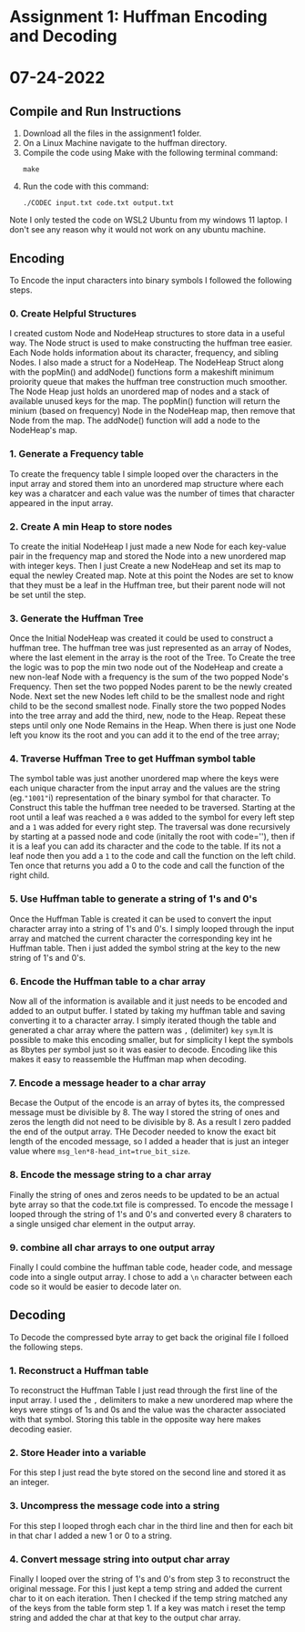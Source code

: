 # Assignment 1: Huffman Encoding and Decoding
# 07-24-2022

## Compile and Run Instructions
1. Download all the files in the assignment1 folder.
1. On a Linux Machine navigate to the huffman directory.
2. Compile the code using Make with the following terminal command:
    ```
    make
    ```
4. Run the code with this command: 
    ```
    ./CODEC input.txt code.txt output.txt  
    ```
Note I only tested the code on WSL2 Ubuntu from my windows 11 laptop. I don't see any reason why it would not work on any ubuntu machine. 

## Encoding
To Encode the input characters into binary symbols I followed the following steps.
### 0. Create Helpful Structures
I created custom Node and NodeHeap structures to store data in a useful way. The Node struct is used to make constructing the huffman tree easier. Each Node holds information about its character, frequency, and sibling Nodes. I also made a struct for a NodeHeap. The NodeHeap Struct along with the popMin() and addNode() functions form a makeshift minimum proiority queue that makes the huffman tree construction much smoother. The Node Heap just holds an unordered map of nodes and a stack of available unused keys for the map. The popMin() function will return the minium (based on frequency) Node in the NodeHeap map, then remove that Node from the map. The addNode() function will add a node to the NodeHeap's map.  
### 1. Generate a Frequency table 
To create the frequency table I simple looped over the characters in the input array and stored them into an unordered map structure where each key was a charatcer and each value was the number of times that character appeared in the input array. 
### 2. Create A min Heap to store nodes
To create the initial NodeHeap I just made a new Node for each key-value pair in the frequency map and stored the Node into a new unordered map with integer keys. Then I just Create a new NodeHeap and set its map to equal the newley Created map. Note at this point the Nodes are set to know that they must be a leaf in the Huffman tree, but their parent node will not be set until the step. 
### 3. Generate the Huffman Tree
Once the Initial NodeHeap was created it could be used to construct a huffman tree. The huffman tree was just represented as an array of Nodes, where the last element in the array is the root of the Tree. To Create the tree the logic was to pop the min two node out of the NodeHeap and create a new non-leaf Node with a frequency is the sum of the two popped Node's Frequency. Then set the two popped Nodes parent to be the newly created Node. Next set the new Nodes left child to be the smallest node and right child to be the second smallest node. Finally store the two popped Nodes into the tree array and add the third, new, node to the Heap. Repeat these steps until only one Node Remains in the Heap. When there is just one Node left you know its the root and you can add it to the end of the tree array;
### 4. Traverse Huffman Tree to get Huffman symbol table 
The symbol table was just another unordered map where the keys were each unique character from the input array and the values are the string (eg.`"1001"`i) representation of the binary symbol for that character. To Construct this table the huffman tree needed to be traversed. Starting at the root until a leaf was reached a `0` was added to the symbol for every left step and a `1` was added for every right step. The traversal was done recursively by starting at a passed node and code (initally the root with code=''), then if it is a leaf you can add its character and the code to the table. If its not a leaf node then you add a `1` to the code and call the function on the left child. Ten once that returns you add a 0 to the code and call the function of the right child. 
### 5. Use Huffman table to generate a string of 1's and 0's
Once the Huffman Table is created it can be used to convert the input character array into a string of 1's and 0's. I simply looped through the input array and matched the current character the corresponding key int he Huffman table. Then i just added the symbol string at the key to the new string of 1's and 0's.
### 6. Encode the Huffman table to a char array
Now all of the information is available and it just needs to be encoded and added to an output buffer. I stated by taking my huffman table and saving converting it to a character array. I simply iterated though the table and generated a char array where the pattern was `,` (delimiter) `key` `sym`.It is possible to make this encoding smaller, but for simplicity I kept the symbols as 8bytes per symbol just so it was easier to decode. Encoding like this makes it easy to reassemble the Huffman map when decoding.
### 7. Encode a message header to a char array
Becase the Output of the encode is an array of bytes its, the compressed message must be divisible by 8. The way I stored the string of ones and zeros the length did not need to be divisible by 8. As a result I zero padded the end of the output array. THe Decoder needed to know the exact bit length of the encoded message, so I added a header that is just an integer value where `msg_len*8-head_int=true_bit_size`. 
### 8. Encode the message string to a char array 
Finally the string of ones and zeros needs to be updated to be an actual byte array so that the code.txt file is compressed. To encode the message I looped through the string of 1's and 0's and converted every 8 charaters to a single unsiged char element in the output array.
### 9. combine all char arrays to one output array
Finally I could combine the huffman table code, header code, and message code into a single output array. I chose to add a `\n` character between each code so it would be easier to decode later on. 

## Decoding
To Decode the compressed byte array to get back the original file I folloed the following steps.
### 1. Reconstruct a Huffman table
To reconstruct the Huffman Table I just read through the first line of the input array. I used the `,` delimiters to make a new unordered map where the keys were stings of 1s and 0s and the value was the character associated with that symbol. Storing this table in the opposite way here makes decoding easier. 
### 2. Store Header into a variable
For this step I just read the byte stored on the second line and stored it as an integer.
### 3. Uncompress the message code into a string
For this step I looped throgh each char in the third line and then for each bit in that char I added a new 1 or 0 to a string.
### 4. Convert message string into output char array
Finally I looped over the string of 1's and 0's from step 3 to reconstruct the original message. For this I just kept a temp string and added the current char to it on each iteration. Then I checked if the temp string matched any of the keys from the table form step 1. If a key was match i reset the temp string and added the char at that key to the output char array.

